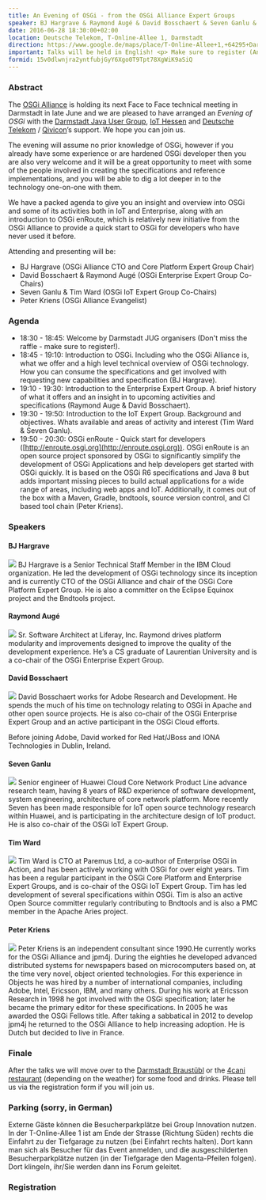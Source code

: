 ```yaml
---
title: An Evening of OSGi - from the OSGi Alliance Expert Groups
speaker: BJ Hargrave & Raymond Augé & David Bosschaert & Seven Ganlu & Tim Ward & Peter Kriens
date: 2016-06-28 18:30:00+02:00
location: Deutsche Telekom, T-Online-Allee 1, Darmstadt
direction: https://www.google.de/maps/place/T-Online-Allee+1,+64295+Darmstadt/@49.86471,8.6232713,17z/data=!3m1!4b1!4m5!3m4!1s0x47bd709dcdebef67:0x5b0032c42cc77a93!8m2!3d49.86471!4d8.62546
important: Talks will be held in English! <p> Make sure to register (Anmeldung) at most 24h in advance!
formid: 15v0dlwnjra2yntfubjGyY6Xgo0T9Tpt78XgWiK9aSiQ
---
```


### Abstract

The [OSGi Alliance](https://www.osgi.org/) is holding its next Face to Face technical meeting in Darmstadt in late June
and we are pleased to have arranged an _Evening of OSGi_ with the [Darmstadt Java User Group](http://jug-da.de), [IoT
Hessen](http://www.meetup.com/IoT-Hessen/) and [Deutsche Telekom](http://www.telekom.de) /
[Qivicon](https://www.qivicon.com)’s support. We hope you can join us.

The evening will assume no prior knowledge of OSGi, however if you already have some experience  or are hardened OSGi
developer then you are also very welcome and it will be a great opportunity to meet with some of the people involved in
creating the specifications and reference implementations, and you will be able to dig a lot deeper in to the technology
one-on-one with them.

We have a packed agenda to give you an insight and overview into OSGi and some of its activities both in IoT and
Enterprise, along with an introduction to OSGi enRoute, which is relatively new initiative from the OSGi Alliance to
provide a quick start to OSGi for developers who have never used it before.

Attending and presenting will be:

* BJ Hargrave (OSGi Alliance CTO and Core Platform Expert Group Chair)
* David Bosschaert & Raymond Augé (OSGi Enterprise Expert Group Co-Chairs)
* Seven Ganlu & Tim Ward (OSGi IoT Expert Group Co-Chairs)
* Peter Kriens (OSGi Alliance Evangelist)

### Agenda

<!--| *Time*        | *Topic* | *Speaker(s)*        |-->
<!--| ------------- | ------- | -------------------:|-->

* 18:30 - 18:45: Welcome by Darmstadt JUG organisers (Don't miss the raffle - make sure to register!).
* 18:45 - 19:10: Introduction to OSGi. Including who the OSGi Alliance is, what we offer and a high level technical
overview of OSGi technology. How you can consume the specifications and get involved with requesting new capabilities
and specification (BJ Hargrave).
* 19:10 - 19:30: Introduction to the Enterprise Expert Group. A brief history of what it offers and an insight in to
upcoming activities and specifications	(Raymond Auge & David Bosschaert).
* 19:30 - 19:50: Introduction to the IoT Expert Group. Background and objectives. Whats available and areas of activity
and interest (Tim Ward & Seven Ganlu).
* 19:50 - 20:30: OSGi enRoute - Quick start for developers ([http://enroute.osgi.org](http://enroute.osgi.org)). OSGi
enRoute is an open source project sponsored by OSGi to significantly simplify the development of OSGi Applications and
help developers get started with OSGi quickly. It is based on the OSGi R6 specifications and Java 8 but adds important
missing pieces to build actual applications for a wide range of areas, including web apps and IoT. Additionally, it
comes out of the box with a Maven, Gradle, bndtools, source version control, and CI based tool chain (Peter Kriens).

### Speakers

#### BJ Hargrave

<img src="/images/speaker/osgi-bj-hargrave.png" class="speakerpic"/>
BJ Hargrave is a Senior Technical Staff Member in the IBM Cloud organization. He led the development of OSGi technology
since its inception and is currently CTO of the OSGi Alliance and chair of the OSGi Core Platform Expert Group. He is
also a committer on the Eclipse Equinox project and the Bndtools project.
	
#### Raymond Augé

<img src="/images/speaker/osgi-raymond-auge.png" class="speakerpic"/>
Sr. Software Architect at Liferay, Inc. Raymond drives platform modularity and improvements designed to improve the
quality of the development experience. He’s a CS graduate of Laurentian University and is a co-chair of the OSGi
Enterprise Expert Group.
	
#### David Bosschaert

<img src="/images/speaker/osgi-david-bosschaert.png" class="speakerpic"/>
David Bosschaert works for Adobe Research and Development. He spends the much of his time on technology relating to OSGi
in Apache and other open source projects. He is also co-chair of the OSGi Enterprise Expert Group and an active
participant in the OSGi Cloud efforts.

Before joining Adobe, David worked for Red Hat/JBoss and IONA Technologies in Dublin, Ireland.
	
#### Seven Ganlu

<img src="/images/speaker/osgi-seven-ganlu.png" class="speakerpic"/>
Senior engineer of Huawei Cloud Core Network Product Line advance research team, having 8 years of R&D experience of
software development, system engineering, architecture of core network platform. More recently Seven has been made
responsible for IoT open source technology research within Huawei, and is participating in the architecture design of
IoT product. He is also co-chair of the OSGi IoT Expert Group.
	
#### Tim Ward

<img src="/images/speaker/osgi-tim-ward.png" class="speakerpic"/>
Tim Ward is CTO at Paremus Ltd, a co-author of Enterprise OSGi in Action, and has been actively working with OSGi for
over eight years. Tim has been a regular participant in the OSGi Core Platform and Enterprise Expert Groups, and is
co-chair of the OSGi IoT Expert Group. Tim has led development of several specifications within OSGi. Tim is also an
active Open Source committer regularly contributing to Bndtools and is also a PMC member in the Apache Aries project.
	
#### Peter Kriens

<img src="/images/speaker/osgi-peter-kriens.png" class="speakerpic"/>
Peter Kriens is an independent consultant since 1990.He currently works for the OSGi Alliance and jpm4j. During the
eighties he developed advanced distributed systems for newspapers based on microcomputers based on, at the time very
novel, object oriented technologies. For this experience in Objects he was hired by a number of international companies,
including Adobe, Intel, Ericsson, IBM, and many others. During his work at Ericsson Research in 1998 he got involved
with the OSGi specification; later he became the primary editor for these specifications. In 2005 he was awarded the
OSGi Fellows title. After taking a sabbatical in 2012 to develop jpm4j he returned to the OSGi Alliance to help
increasing adoption. He is Dutch but decided to live in France.

### Finale

After the talks we will move over to the [Darmstadt Braustübl](http://www.braustuebl.net/) or the [4cani
restaurant](http://www.4cani.com/darmstadt/) (depending on the weather) for some food and drinks. Please tell us via the
registration form if you will join us.

### Parking (sorry, in German)

Externe Gäste können die Besucherparkplätze bei Group Innovation nutzen. In der T-Online-Allee 1 ist am Ende der Strasse
(Richtung Süden) rechts die Einfahrt zu der Tiefgarage zu nutzen (bei Einfahrt rechts halten). Dort kann man sich als
Besucher für das Event anmelden, und die ausgeschilderten Besucherparkplätze nutzen (in der Tiefgarage den
Magenta-Pfeilen folgen). Dort klingeln, ihr/Sie werden dann ins Forum geleitet.

### Registration
